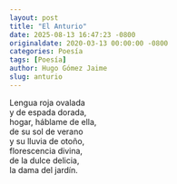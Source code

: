 ```yaml
---
layout: post
title: "El Anturio"
date: 2025-08-13 16:47:23 -0800
originaldate: 2020-03-13 00:00:00 -0800
categories: Poesía
tags: [Poesía]
author: Hugo Gómez Jaime
slug: anturio
---
```


Lengua roja ovalada  
y de espada dorada,  
hogar, háblame de ella,  
de su sol de verano  
y su lluvia de otoño,  
florescencia divina,  
de la dulce delicia,  
la dama del jardín.